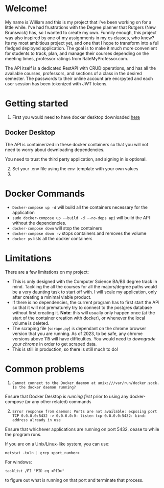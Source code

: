 # Welcome!
My name is William and this is my project that I've been working on for a little while. I've had frustrations with the Degree planner that Rutgers (New Brunswick) has, so I wanted to create my own. Funnily enough, this project was also inspired by one of my assignments in my cs classes, who knew? Its my most ambitious project yet, and one that I hope to transform into a full fledged deployed application. The goal is to make it much more convenient for students to track, plan, and manage their courses depending on the meeting times, professor ratings from RateMyProfessor.com.

The API itself is a dedicated RestAPI with CRUD operations, and has all the available courses, professors, and sections of a class in the desired semester. The passwords to their online account are encrpyted and each user session has been tokenized with JWT tokens.

# Getting started
1. First you would need to have docker desktop downloaded [here](https://www.docker.com/products/docker-desktop/)

## Docker Desktop
The API is containerized in these docker containers so that you will not need to worry about downloading dependencies.

You need to trust the third party application, and signing in is optional.

2. Set your .env file using the env-template with your own values
3. 

# Docker Commands
- ```Docker-compose up -d``` will build all the containers necessary for the application
- ```sudo docker-compose up --build -d --no-deps api``` will build the API without the dependencies.
- ```docker-compose down``` will stop the containers
- ```docker-compose down -v``` stops containers and removes the volume
- ```docker ps``` lists all the docker containers


# Limitations
There are a few limitations on my project:
- This is only designed with the Computer Science BA/BS degree track in mind. Tackling the all the courses for all the majors/degree paths would be a very daunting task to start off with. I will scale my application, only after creating a minimal viable product. 
- If there is no dependencies, the current program has to first start the API so that it will not prematurely try to connect to the postgres database without first creating it. 
**Note**: this will usually only happen once (at the start of the container creation with docker), or whenever the local volume is deleted.
- The scraping file (`scrape.py`) is dependant on the chrome browser version that you are running. As of 2023, to be safe, any chrome versions above 115 will have difficulties. You would need to *downgrade your chrome* in order to get scraped data.
- This is still in production, so there is still much to do!

# Common problems

1. `Cannot connect to the Docker daemon at unix:///var/run/docker.sock. Is the docker daemon running?`

Ensure that Docker Desktop is *running first* prior to using any docker-compose (or any other related) commands

2. `Error response from daemon: Ports are not available: exposing port TCP 0.0.0.0:5432 -> 0.0.0.0:0: listen tcp 0.0.0.0:5432: bind: address already in use`

Ensure that whichever applications are running on port 5432, cease to while the program runs. 

If you are on a Unix/Linux-like system, you can use:

```
netstat -tuln | grep <port_number>
```

For windows:

```
tasklist /FI "PID eq <PID>"
```

to figure out what is running on that port and terminate that process.




